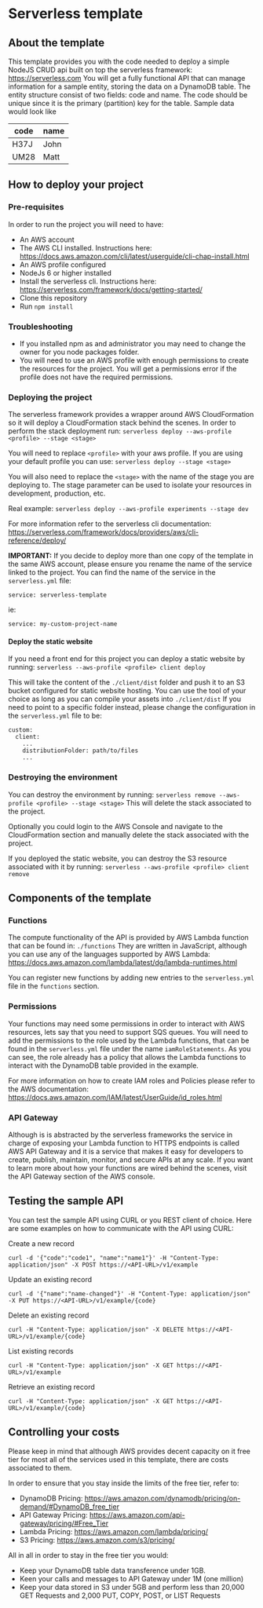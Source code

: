 # Serverless template

## About the template
This template provides you with the code needed to deploy a simple 
NodeJS CRUD api built on top the serverless framework: https://serverless.com
You will get a fully functional API that can manage information for a sample
entity, storing the data on a DynamoDB table. The entity structure 
consist of two fields: code and name. The code should be unique since
it is the primary (partition) key for the table. Sample data would 
look like

| code | name  |
|---|---|
|  H37J | John  |
|  UM28 | Matt  |

## How to deploy your project
### Pre-requisites
In order to run the project you will need to have:
- An AWS account
- The AWS CLI installed. Instructions here: https://docs.aws.amazon.com/cli/latest/userguide/cli-chap-install.html
- An AWS profile configured
- NodeJs 6 or higher installed
- Install the serverless cli. Instructions here: https://serverless.com/framework/docs/getting-started/
- Clone this repository
- Run `npm install`

### Troubleshooting
- If you installed npm as and administrator you may need to change the 
owner for you node packages folder.
- You will need to use an AWS profile with enough permissions to 
create the resources for the project. You will get a permissions error
if the profile does not have the required permissions. 

### Deploying the project
The serverless framework provides a wrapper around AWS CloudFormation 
so it will deploy a CloudFormation stack behind the scenes. In order
to perform the stack deployment run:
`serverless deploy --aws-profile <profile> --stage <stage>`

You will need to replace `<profile>` with your aws profile. If you are
using your default profile you can use:
`serverless deploy --stage <stage>`

You will also need to replace the `<stage>` with the name of the stage
you are deploying to. The stage parameter can be used to isolate your 
resources in development, production, etc. 

Real example:
`serverless deploy --aws-profile experiments --stage dev`

For more information refer to the serverless cli documentation:
https://serverless.com/framework/docs/providers/aws/cli-reference/deploy/

**IMPORTANT:** If you decide to deploy more than one copy of the template 
in the same AWS account, please ensure you rename the name of the 
service linked to the project. You can find the name of the service in 
the `serverless.yml` file:
```
service: serverless-template
```  
ie:
```
service: my-custom-project-name
```

#### Deploy the static website
If you need a front end for this project you can deploy a static website
by running: `serverless --aws-profile <profile> client deploy`

This will take the content of the `./client/dist` folder and push it to
an S3 bucket configured for static website hosting. You can use the tool
of your choice as long as you can compile your assets into `./client/dist`
If you need to point to a specific folder instead, please change the 
configuration in the `serverless.yml` file to be:
```
custom:
  client:
    ...
    distributionFolder: path/to/files
    ...
```

### Destroying the environment
You can destroy the environment by running: 
`serverless remove --aws-profile <profile> --stage <stage>`
This will delete the stack associated to the project.

Optionally you could login to the AWS Console and navigate to the 
CloudFormation section and manually delete the stack associated with
the project.

If you deployed the static website, you can destroy the S3 resource
associated with it by running: 
`serverless --aws-profile <profile> client remove`

## Components of the template
### Functions
The compute functionality of the API is provided by AWS Lambda function
that can be found in: `./functions` They are written in JavaScript, although
you can use any of the languages supported by AWS Lambda: https://docs.aws.amazon.com/lambda/latest/dg/lambda-runtimes.html

You can register new functions by adding new entries to the `serverless.yml` 
file in the `functions` section.

### Permissions
Your functions may need some permissions in order to interact with AWS 
resources, lets say that you need to support SQS queues. You will need to
add the permissions to the role used by the Lambda functions, that can be
found in the `serverless.yml` file under the name `iamRoleStatements`. As
you can see, the role already has a policy that allows the Lambda functions
to interact with the DynamoDB table provided in the example.

For more information on how to create IAM roles and Policies please refer to
the AWS documentation: https://docs.aws.amazon.com/IAM/latest/UserGuide/id_roles.html

### API Gateway
Although is is abstracted by the serverless frameworks the service in charge 
of exposing your Lambda function to HTTPS endpoints is called AWS API Gateway
and it is a service that makes it easy for developers to create, publish, 
maintain, monitor, and secure APIs at any scale. If you want to learn more 
about how your functions are wired behind the scenes, visit the API Gateway
section of the AWS console.

## Testing the sample API
You can test the sample API using CURL or you REST client of choice. Here 
are some examples on how to communicate with the API using CURL:

Create a new record  
```
curl -d '{"code":"code1", "name":"name1"}' -H "Content-Type: application/json" -X POST https://<API-URL>/v1/example
```

Update an existing record  
```
curl -d '{"name":"name-changed"}' -H "Content-Type: application/json" -X PUT https://<API-URL>/v1/example/{code}
```

Delete an existing record  
```
curl -H "Content-Type: application/json" -X DELETE https://<API-URL>/v1/example/{code}
```

List existing records  
```
curl -H "Content-Type: application/json" -X GET https://<API-URL>/v1/example
```

Retrieve an existing record  
```
curl -H "Content-Type: application/json" -X GET https://<API-URL>/v1/example/{code}
```

## Controlling your costs
Please keep in mind that although AWS provides decent capacity on it free 
tier for most all of the services used in this template, there are costs 
associated to them.

In order to ensure that you stay inside the limits of the free tier, refer 
to:
- DynamoDB Pricing: https://aws.amazon.com/dynamodb/pricing/on-demand/#DynamoDB_free_tier
- API Gateway Pricing: https://aws.amazon.com/api-gateway/pricing/#Free_Tier
- Lambda Pricing: https://aws.amazon.com/lambda/pricing/
- S3 Pricing: https://aws.amazon.com/s3/pricing/

All in all in order to stay in the free tier you would:
- Keep your DynamoDB table data transference under 1GB.
- Keen your calls and messages to API Gateway under 1M
 (one million)
- Keep your data stored in S3 under 5GB and perform less than 20,000 GET
 Requests and 2,000 PUT, COPY, POST, or LIST Requests 
